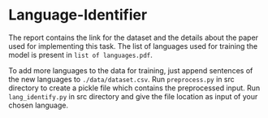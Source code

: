 # Language-Identifier

The report contains the link for the dataset and the details about the paper used for implementing this task. The list of languages used for training the model is present in `list of languages.pdf`.

To add more languages to the data for training, just append sentences of the new languages to `./data/dataset.csv`. Run `preprocess.py` in src directory to create a pickle file which contains the preprocessed input. Run `lang_identify.py` in src directory and give the file location as input of your chosen language.  
